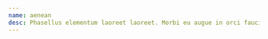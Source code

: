 ```yaml
---
name: aenean
desc: Phasellus elementum laoreet laoreet. Morbi eu augue in orci faucibus tincidunt eu sed libero. Nulla accumsan est ligula.
---
```

